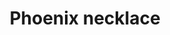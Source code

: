 ---
layout: item
title: Phoenix necklace
item-id: 11090
datatable: true
id: 11090
name: "Phoenix necklace"
members: true
lowalch: 1620
highalch: 2430
examine: "In case of emergency, wear necklace."
monsters:
  - id: 6615
    name: "Scorpia"
    members: true
    combat_level: 225
    wiki_url: "https://oldschool.runescape.wiki/w/Scorpia"
    drops:
      - quantity: "1"
        rarity: 0.0546875
        drop_requirements: null
---
